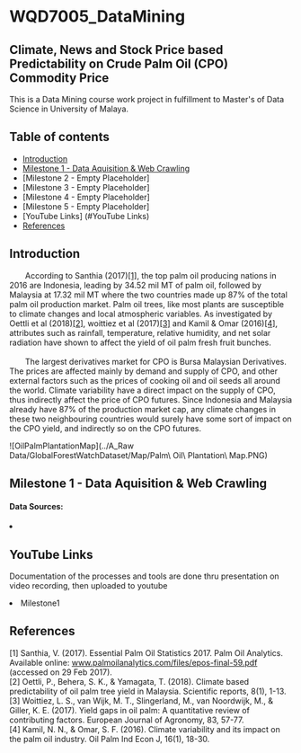 # WQD7005_DataMining 
## Climate, News and Stock Price based Predictability on Crude Palm Oil (CPO) Commodity Price

This is a Data Mining course work project in fulfillment to Master's of Data Science in University of Malaya. 

## Table of contents
* [Introduction](#Introduction)
* [Milestone 1 - Data Aquisition & Web Crawling](#Milestone-1---Data-Aquisition-&-Web-Crawling)
* [Milestone 2 - Empty Placeholder]
* [Milestone 3 - Empty Placeholder]
* [Milestone 4 - Empty Placeholder]
* [Milestone 5 - Empty Placeholder]
* [YouTube Links] (#YouTube Links)
* [References](#References)


## Introduction

&emsp;&emsp;According to Santhia (2017)[[1]](#1), the top palm oil producing nations in 2016  are Indonesia, leading by 34.52 mil MT of palm oil, followed by Malaysia at 17.32 mil MT where the two countries made up 87% of the total palm oil production market. Palm oil trees, like most plants are susceptible to climate changes and local atmospheric variables. As investigated by Oettli et al (2018)[[2]](#2), woittiez et al (2017)[[3]](#3) and Kamil & Omar (2016)[[4]](#4), attributes such as rainfall, temperature, relative humidity, and net solar radiation have shown to affect the yield of oil palm fresh fruit bunches. 
<br><br>
&emsp;&emsp;The largest derivatives market for CPO is Bursa Malaysian Derivatives. The prices are affected mainly by demand and supply of CPO, and other external factors such as the prices of cooking oil and oil seeds all around the world. Climate variability have a direct impact on the supply of CPO, thus indirectly affect the price of CPO futures. Since Indonesia and Malaysia already have 87% of the production market cap, any climate changes in these two neighbouring countries would surely have some sort of impact on the CPO yield, and indirectly so on the CPO futures. 

![OilPalmPlantationMap](../A_Raw Data/GlobalForestWatchDataset/Map/Palm\ Oil\ Plantation\ Map.PNG)


## Milestone 1 - Data Aquisition & Web Crawling

#### Data Sources:
<li> 


    
## YouTube Links
Documentation of the processes and tools are done thru presentation on video recording, then uploaded to youtube
<li> Milestone1
    
    
## References 
<a id="1">[1]</a> 
Santhia, V. (2017). Essential Palm Oil Statistics 2017. Palm Oil Analytics. Available online: www.palmoilanalytics.com/files/epos-final-59.pdf (accessed on 29 Feb 2017). 
<br>
<a id="2">[2]</a> 
Oettli, P., Behera, S. K., & Yamagata, T. (2018). Climate based predictability of oil palm tree yield in Malaysia. Scientific reports, 8(1), 1-13.
<br>
<a id="3">[3]</a> 
Woittiez, L. S., van Wijk, M. T., Slingerland, M., van Noordwijk, M., & Giller, K. E. (2017). Yield gaps in oil palm: A quantitative review of contributing factors. European Journal of Agronomy, 83, 57-77.
<br>
<a id="4">[4]</a> 
Kamil, N. N., & Omar, S. F. (2016). Climate variability and its impact on the palm oil industry. Oil Palm Ind Econ J, 16(1), 18-30. 

 